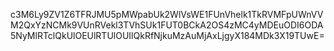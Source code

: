 c3M6Ly9ZV1Z6TFRJMU5pMWpabUk2WlVsWE1FUnVhelk1TkRVMFpUWnVVM2QxYzNCMk9VUnRVekl3TVhSUk1FUT0BCkA2OS4zMC4yMDEuODI6ODA5NyMlRTclQkUlOEUlRTUlOUIlQkRfNjkuMzAuMjAxLjgyX184MDk3X19TUwE=
